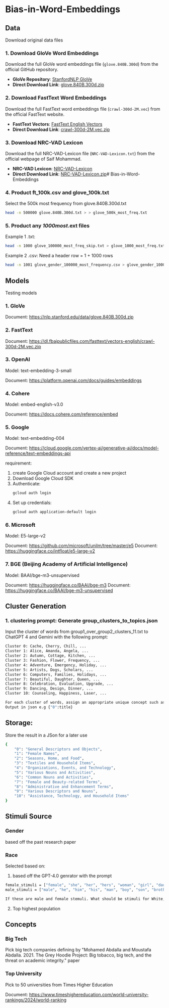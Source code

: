 # Bias-in-Word-Embeddings

## Data

Download original data files

### 1. Download GloVe Word Embeddings

Download the full GloVe word embeddings file (`glove.840B.300d`) from the official GitHub repository.

- **GloVe Repository**: [StanfordNLP GloVe](https://github.com/stanfordnlp/GloVe)
- **Direct Download Link**: [glove.840B.300d.zip](https://nlp.stanford.edu/data/glove.840B.300d.zip)

### 2. Download FastText Word Embeddings

Download the full FastText word embeddings file (`crawl-300d-2M.vec`) from the official FastText website.

- **FastText Vectors**: [FastText English Vectors](https://fasttext.cc/docs/en/english-vectors.html)
- **Direct Download Link**: [crawl-300d-2M.vec.zip](https://dl.fbaipublicfiles.com/fasttext/vectors-english/crawl-300d-2M.vec.zip)

### 3. Download NRC-VAD Lexicon

Download the full NRC-VAD-Lexicon file (`NRC-VAD-Lexicon.txt`) from the official webpage of Saif Mohammad.

- **NRC-VAD Lexicon**: [NRC-VAD-Lexicon](https://saifmohammad.com/WebPages/nrc-vad.html)
- **Direct Download Link**: [NRC-VAD-Lexicon.zip](https://saifmohammad.com/WebDocs/Lexicons/NRC-VAD-Lexicon.zip)# Bias-in-Word-Embeddings

### 4. Product ft_100k.csv and glove_100k.txt

Select the 500k most frequency from glove.840B.300d.txt

```bash
head -n 500000 glove.840B.300d.txt > > glove_500k_most_freq.txt
```

### 5. Product any _1000*most*_.ext files

Example 1 .txt:

```bash
head -n 1000 glove_100000_most_freq_skip.txt > glove_1000_most_freq.txt
```

Example 2 .csv:
Need a header row = 1 + 1000 rows

```bash
head -n 1001 glove_gender_100000_most_frequency.csv > glove_gender_1000_most_frequency.csv
```

## Models

Testing models

### 1. GloVe

Document: https://nlp.stanford.edu/data/glove.840B.300d.zip

### 2. FastText

Document: https://dl.fbaipublicfiles.com/fasttext/vectors-english/crawl-300d-2M.vec.zip

### 3. OpenAI

Model: text-embedding-3-small

Document: https://platform.openai.com/docs/guides/embeddings

### 4. Cohere

Model: embed-english-v3.0

Document: https://docs.cohere.com/reference/embed

### 5. Google

Model: text-embedding-004

Document: https://cloud.google.com/vertex-ai/generative-ai/docs/model-reference/text-embeddings-api

requirement:

1. create Google Cloud account and create a new project
2. Download Google Cloud SDK
3. Authenticate:
   ```bash
   gcloud auth login
   ```
4. Set up credentials:
   ```bash
   gcloud auth application-default login
   ```

### 6. Microsoft

Model: E5-large-v2

Document: https://github.com/microsoft/unilm/tree/master/e5
Document: https://huggingface.co/intfloat/e5-large-v2

### 7. BGE (Beijing Academy of Artificial Intelligence)

Model: BAAI/bge-m3-unsupervised

Document: https://huggingface.co/BAAI/bge-m3
Document: https://huggingface.co/BAAI/bge-m3-unsupervised

##  Cluster Generation
### 1. clustering prompt: Generate group_clusters_to_topics.json

Input the cluster of words from group1_over_group2_clusters_11.txt to ChatGPT 4 and Gemini with the following prompt:

```bash
Cluster 0: Cache, Cherry, Chill, ...
Cluster 1: Alice, Amanda, Angela, ...
Cluster 2: Autumn, Cottage, Kitchen, ...
Cluster 3: Fashion, Flower, Frequency, ...
Cluster 4: Adventure, Emergency, Holiday, ...
Cluster 5: Artists, Dogs, Scholars, ...
Cluster 6: Computers, Families, Holidays, ...
Cluster 7: Beautiful, Daughter, Queen, ...
Cluster 8: Celebration, Evaluation, Upgrade, ...
Cluster 9: Dancing, Design, Dinner, ...
Cluster 10: Counseling, Happiness, Laser, ...

For each cluster of words, assign an appropriate unique concept such as Sports, Health and Relationships, Female Names, or Engineering and Electronics.
Output in json e.g {"0":title}
```

## Storage:

Store the result in a JSon for a later use
```bash
{
    "0": "General Descriptors and Objects",
    "1": "Female Names",
    "2": "Seasons, Home, and Food",
    "3": "Textiles and Household Items",
    "4": "Organizations, Events, and Technology",
    "5": "Various Nouns and Activities",
    "6": "Common Nouns and Activities",
    "7": "Female and Beauty-related Terms",
    "8": "Administrative and Enhancement Terms",
    "9": "Various Descriptors and Nouns",
    "10": "Assistance, Technology, and Household Items"
}
```

## Stimuli Source
### Gender
based off the past research paper

### Race
Selected based on:

1. based off the GPT-4.0 genrator with the prompt
```bash
female_stimuli = ["female", "she", "her", "hers", "woman", "girl", "daughter", "sister"]
male_stimuli = ["male", "he", "him", "his", "man", "boy", "son", "brother"]

If these are male and female stemuli. What should be stimuli for White, Black and Asian races?
```

2. Top highest population

## Concepts

### Big Tech
Pick big tech companies defining by "Mohamed Abdalla and Moustafa Abdalla. 2021. The Grey Hoodie Project: Big
tobacco, big tech, and the threat on academic integrity." paper

### Top University
Pick to 50 universities from Times Higher Education

Document: https://www.timeshighereducation.com/world-university-rankings/2024/world-ranking

